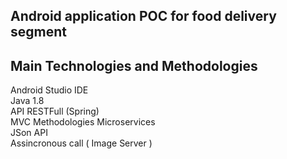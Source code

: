 ## Android application POC for food delivery segment


## Main Technologies and Methodologies 
Android Studio IDE  
Java 1.8  
API RESTFull (Spring)  
MVC Methodologies
Microservices  
JSon API  
Assincronous call ( Image Server )
